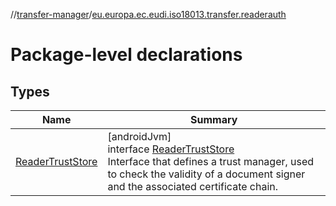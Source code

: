 //[transfer-manager](../../index.md)/[eu.europa.ec.eudi.iso18013.transfer.readerauth](index.md)

# Package-level declarations

## Types

| Name | Summary |
|---|---|
| [ReaderTrustStore](-reader-trust-store/index.md) | [androidJvm]<br>interface [ReaderTrustStore](-reader-trust-store/index.md)<br>Interface that defines a trust manager, used to check the validity of a document signer and the associated certificate chain. |

